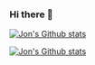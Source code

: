 ### Hi there 👋

<!--
**mrc0der/mrc0der** is a ✨ _special_ ✨ repository because its `README.md` (this file) appears on your GitHub profile.

Here are some ideas to get you started:

- 🔭 I’m currently working on ...
- 🌱 I’m currently learning ...
- 👯 I’m looking to collaborate on ...
- 🤔 I’m looking for help with ...
- 💬 Ask me about ...
- 📫 How to reach me: ...
- 😄 Pronouns: ...
- ⚡ Fun fact: ...
-->


[![Jon's Github stats](https://github-readme-stats.vercel.app/api/top-langs/?username=mrc0der&layout=compact)](https://github.com/mrc0der)

[![Jon's Github stats](https://github-readme-stats.vercel.app/api?username=mrc0der&count_private=true&show_icons=true&theme=dark#gh-dark-mode-only&show=reviews,discussions_started,discussions_answered,prs_merged,prs_merged_percentage)](https://github.com/mrc0der)
